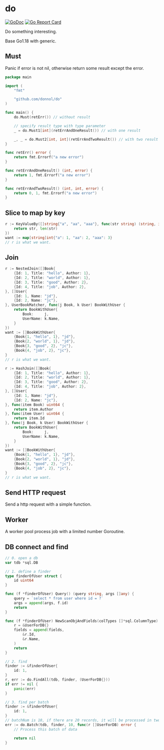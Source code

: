 # do

[![GoDoc](https://pkg.go.dev/badge/github.com/donnol/do)](https://pkg.go.dev/github.com/donnol/do) [![Go Report Card](https://goreportcard.com/badge/github.com/donnol/do)](https://goreportcard.com/report/github.com/donnol/do)

Do something interesting.

Base Go1.18 with generic.

## Must

Panic if error is not nil, otherwise return some result except the error.

```go
package main

import (
	"fmt"

	"github.com/donnol/do"
)

func main() {
	do.Must(retErr()) // without result

	// specify result type with type parameter
	_ = do.Must1[int](retErrAndOneResult()) // with one result

	_, _ = do.Must2[int, int](retErrAndTwoResult()) // with two result
}

func retErr() error {
	return fmt.Errorf("a new error")
}

func retErrAndOneResult() (int, error) {
	return 1, fmt.Errorf("a new error")
}

func retErrAndTwoResult() (int, int, error) {
	return 0, 1, fmt.Errorf("a new error")
}
```

## Slice to map by key

```go
r := KeyValueBy([]string{"a", "aa", "aaa"}, func(str string) (string, int) {
	return str, len(str)
})
want := map[string]int{"a": 1, "aa": 2, "aaa": 3}
// r is what we want.
```

## Join

```go
r := NestedJoin([]Book{
	{Id: 1, Title: "hello", Author: 1},
	{Id: 2, Title: "world", Author: 1},
	{Id: 3, Title: "good", Author: 2},
	{Id: 4, Title: "job", Author: 2},
}, []User{
	{Id: 1, Name: "jd"},
	{Id: 2, Name: "jc"},
}, UserBookMatcher, func(j Book, k User) BookWithUser {
	return BookWithUser{
		Book:     j,
		UserName: k.Name,
	}
})
want := []BookWithUser{
	{Book{1, "hello", 1}, "jd"},
	{Book{2, "world", 1}, "jd"},
	{Book{3, "good", 2}, "jc"},
	{Book{4, "job", 2}, "jc"},
}
// r is what we want.
```

```go
r := HashJoin([]Book{
	{Id: 1, Title: "hello", Author: 1},
	{Id: 2, Title: "world", Author: 1},
	{Id: 3, Title: "good", Author: 2},
	{Id: 4, Title: "job", Author: 2},
}, []User{
	{Id: 1, Name: "jd"},
	{Id: 2, Name: "jc"},
}, func(item Book) uint64 {
	return item.Author
}, func(item User) uint64 {
	return item.Id
}, func(j Book, k User) BookWithUser {
	return BookWithUser{
		Book:     j,
		UserName: k.Name,
	}
})
want := []BookWithUser{
	{Book{1, "hello", 1}, "jd"},
	{Book{2, "world", 1}, "jd"},
	{Book{3, "good", 2}, "jc"},
	{Book{4, "job", 2}, "jc"},
}
// r is what we want.
```

## Send HTTP request

Send a http request with a simple function.

## Worker

A worker pool process job with a limited number Goroutine.

## DB connect and find

```go
// 0. open a db
var tdb *sql.DB

// 1. define a finder
type finderOfUser struct {
	id uint64
}

func (f *finderOfUser) Query() (query string, args []any) {
	query = `select * from user where id = ?`
	args = append(args, f.id)
	return
}

func (f *finderOfUser) NewScanObjAndFields(colTypes []*sql.ColumnType) (r *UserForDB, fields []any) {
	r = &UserForDB{}
	fields = append(fields,
		&r.Id,
		&r.Name,
	)
	return
}

// 2. find
finder := &finderOfUser{
	id: 1,
}
r, err := do.FindAll(tdb, finder, (UserForDB{}))
if err != nil {
	panic(err)
}

// 3. find per batch
finder := &finderOfUser{
	id: 1,
}
// batchNum is 10, if there are 20 records, it will be processed in two parts
err := do.Batch(tdb, finder, 10, func(r []UserForDB) error {
	// Process this batch of data

	return nil
}
```
